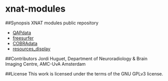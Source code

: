 # xnat-modules 

##Synopsis
XNAT modules public repository
* [QAPdata](https://github.com/jhuguetn/xnat-modules/tree/master/QAPData-0.4)
* [freesurfer](https://github.com/jhuguetn/xnat-modules/tree/master/freesurfer-0.1)
* [COBRAdata](https://github.com/jhuguetn/xnat-modules/tree/master/COBRAData-0.1)
* [resources_display](https://github.com/jhuguetn/xnat-modules/tree/master/resources_display-0.1)

##Contributors
Jordi Huguet, Department of Neuroradiology & Brain Imaging Centre, AMC-UvA Amsterdam

##License
This work is licensed under the terms of the GNU GPLv3 license.


